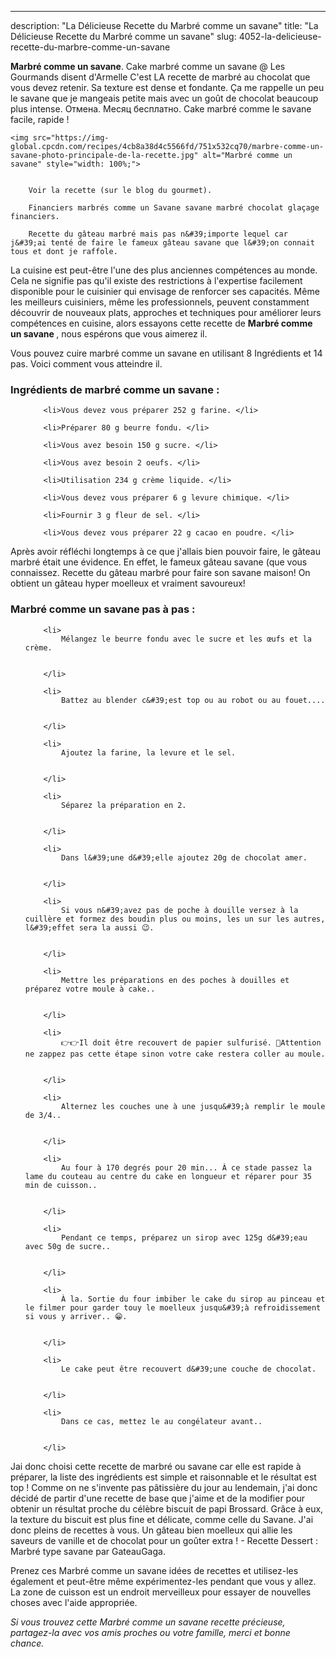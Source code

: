 ---
description: "La Délicieuse Recette du Marbré comme un savane"
title: "La Délicieuse Recette du Marbré comme un savane"
slug: 4052-la-delicieuse-recette-du-marbre-comme-un-savane

<p>
	<strong>Marbré comme un savane</strong>. 
	Cake marbré comme un savane @ Les Gourmands disent d&#39;Armelle C&#39;est LA recette de marbré au chocolat que vous devez retenir. Sa texture est dense et fondante. Ça me rappelle un peu le savane que je mangeais petite mais avec un goût de chocolat beaucoup plus intense. Отмена. Месяц бесплатно. Cake marbré comme le savane facile, rapide !
</p>
<p>
	
	<img src="https://img-global.cpcdn.com/recipes/4cb8a38d4c5566fd/751x532cq70/marbre-comme-un-savane-photo-principale-de-la-recette.jpg" alt="Marbré comme un savane" style="width: 100%;">
	
	
		Voir la recette (sur le blog du gourmet).
	
		Financiers marbrés comme un Savane savane marbré chocolat glaçage financiers.
	
		Recette du gâteau marbré mais pas n&#39;importe lequel car j&#39;ai tenté de faire le fameux gâteau savane que l&#39;on connait tous et dont je raffole.
	
</p>

La cuisine est peut-être l'une des plus anciennes compétences au monde. Cela ne signifie pas qu'il existe des restrictions à l'expertise facilement disponible pour le cuisinier qui envisage de renforcer ses capacités. Même les meilleurs cuisiniers, même les professionnels, peuvent constamment découvrir de nouveaux plats, approches et techniques pour améliorer leurs compétences en cuisine, alors essayons cette recette de <strong> Marbré comme un savane </strong>, nous espérons que vous aimerez il.

<!--inarticleads1-->

Vous pouvez cuire marbré comme un savane en utilisant 8 Ingrédients et 14 pas. Voici comment vous atteindre il.

<h3>Ingrédients de marbré comme un savane :</h3>

<ol>
	
		<li>Vous devez vous préparer 252 g farine. </li>
	
		<li>Préparer 80 g beurre fondu. </li>
	
		<li>Vous avez besoin 150 g sucre. </li>
	
		<li>Vous avez besoin 2 oeufs. </li>
	
		<li>Utilisation 234 g crème liquide. </li>
	
		<li>Vous devez vous préparer 6 g levure chimique. </li>
	
		<li>Fournir 3 g fleur de sel. </li>
	
		<li>Vous devez vous préparer 22 g cacao en poudre. </li>
	
</ol>

Après avoir réfléchi longtemps à ce que j&#39;allais bien pouvoir faire, le gâteau marbré était une évidence. En effet, le fameux gâteau savane (que vous connaissez. Recette du gâteau marbré pour faire son savane maison! On obtient un gâteau hyper moelleux et vraiment savoureux! 

<!--inarticleads2-->

<h3>Marbré comme un savane pas à pas :</h3>

<ol>
	
		<li>
			Mélangez le beurre fondu avec le sucre et les œufs et la crème.
			
			
		</li>
	
		<li>
			Battez au blender c&#39;est top ou au robot ou au fouet....
			
			
		</li>
	
		<li>
			Ajoutez la farine, la levure et le sel.
			
			
		</li>
	
		<li>
			Séparez la préparation en 2.
			
			
		</li>
	
		<li>
			Dans l&#39;une d&#39;elle ajoutez 20g de chocolat amer.
			
			
		</li>
	
		<li>
			Si vous n&#39;avez pas de poche à douille versez à la cuillère et formez des boudin plus ou moins, les un sur les autres, l&#39;effet sera la aussi 😉.
			
			
		</li>
	
		<li>
			Mettre les préparations en des poches à douilles et préparez votre moule à cake..
			
			
		</li>
	
		<li>
			👉👉Il doit être recouvert de papier sulfurisé. 👀Attention ne zappez pas cette étape sinon votre cake restera coller au moule.
			
			
		</li>
	
		<li>
			Alternez les couches une à une jusqu&#39;à remplir le moule de 3/4..
			
			
		</li>
	
		<li>
			Au four à 170 degrés pour 20 min... À ce stade passez la lame du couteau au centre du cake en longueur et réparer pour 35 min de cuisson..
			
			
		</li>
	
		<li>
			Pendant ce temps, préparez un sirop avec 125g d&#39;eau avec 50g de sucre..
			
			
		</li>
	
		<li>
			À la. Sortie du four imbiber le cake du sirop au pinceau et le filmer pour garder touy le moelleux jusqu&#39;à refroidissement si vous y arriver.. 😁.
			
			
		</li>
	
		<li>
			Le cake peut être recouvert d&#39;une couche de chocolat.
			
			
		</li>
	
		<li>
			Dans ce cas, mettez le au congélateur avant..
			
			
		</li>
	
</ol>

Jai donc choisi cette recette de marbré ou savane car elle est rapide à préparer, la liste des ingrédients est simple et raisonnable et le résultat est top ! Comme on ne s&#39;invente pas pâtissière du jour au lendemain, j&#39;ai donc décidé de partir d&#39;une recette de base que j&#39;aime et de la modifier pour obtenir un résultat proche du célèbre biscuit de papi Brossard. Grâce à eux, la texture du biscuit est plus fine et délicate, comme celle du Savane. J&#39;ai donc pleins de recettes à vous. Un gâteau bien moelleux qui allie les saveurs de vanille et de chocolat pour un goûter extra ! - Recette Dessert : Marbré type savane par GateauGaga. 

<!--inarticleads1-->

<p>
Prenez ces Marbré comme un savane idées de recettes et utilisez-les également et peut-être même expérimentez-les pendant que vous y allez. La zone de cuisson est un endroit merveilleux pour essayer de nouvelles choses avec l'aide appropriée.
</p>

<p>
<i>Si vous trouvez cette Marbré comme un savane recette précieuse, partagez-la avec vos amis proches ou votre famille, merci et bonne chance.</i>
</p>
